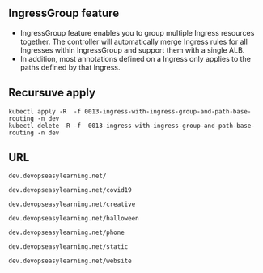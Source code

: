##  IngressGroup feature
- IngressGroup feature enables you to group multiple Ingress resources together.
The controller will automatically merge Ingress rules for all Ingresses within IngressGroup and support them with a single ALB.
- In addition, most annotations defined on a Ingress only applies to the paths defined by that Ingress.

## Recursuve apply
```
kubectl apply -R  -f 0013-ingress-with-ingress-group-and-path-base-routing -n dev 
kubectl delete -R -f  0013-ingress-with-ingress-group-and-path-base-routing -n dev 
```

## URL
```
dev.devopseasylearning.net/

dev.devopseasylearning.net/covid19

dev.devopseasylearning.net/creative

dev.devopseasylearning.net/halloween

dev.devopseasylearning.net/phone

dev.devopseasylearning.net/static

dev.devopseasylearning.net/website
```